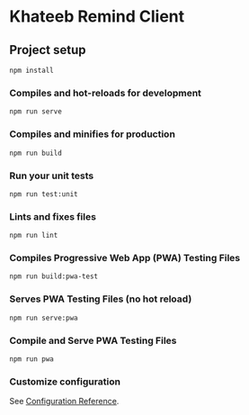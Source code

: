 # Khateeb Remind Client

## Project setup
```
npm install
```

### Compiles and hot-reloads for development
```
npm run serve
```

### Compiles and minifies for production
```
npm run build
```

### Run your unit tests
```
npm run test:unit
```

### Lints and fixes files
```
npm run lint
```

### Compiles Progressive Web App (PWA) Testing Files
```
npm run build:pwa-test
```

### Serves PWA Testing Files (no hot reload) 
```
npm run serve:pwa
```

### Compile and Serve PWA Testing Files
```
npm run pwa
```

### Customize configuration
See [Configuration Reference](https://cli.vuejs.org/config/).
